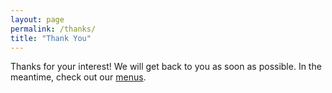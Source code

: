```yaml
---
layout: page
permalink: /thanks/
title: "Thank You"
---
```


Thanks for your interest! We will get back to you as soon as possible. In the meantime, check out our [menus](/menus).